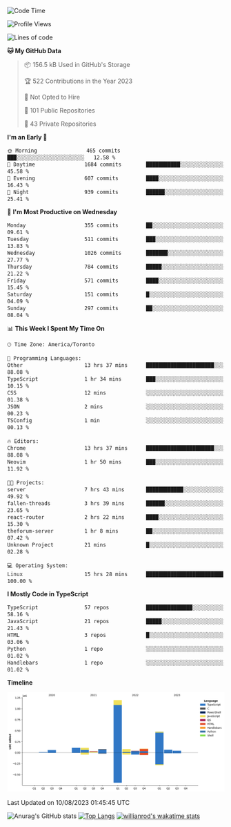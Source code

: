 <!--START_SECTION:waka-->
![Code Time](http://img.shields.io/badge/Code%20Time-455%20hrs%2035%20mins-blue)

![Profile Views](http://img.shields.io/badge/Profile%20Views-0-blue)

![Lines of code](https://img.shields.io/badge/From%20Hello%20World%20I%27ve%20Written-2.4%20million%20lines%20of%20code-blue)

**🐱 My GitHub Data** 

> 📦 156.5 kB Used in GitHub's Storage 
 > 
> 🏆 522 Contributions in the Year 2023
 > 
> 🚫 Not Opted to Hire
 > 
> 📜 101 Public Repositories 
 > 
> 🔑 43 Private Repositories 
 > 
**I'm an Early 🐤** 

```text
🌞 Morning                465 commits         ███░░░░░░░░░░░░░░░░░░░░░░   12.58 % 
🌆 Daytime                1684 commits        ███████████░░░░░░░░░░░░░░   45.58 % 
🌃 Evening                607 commits         ████░░░░░░░░░░░░░░░░░░░░░   16.43 % 
🌙 Night                  939 commits         ██████░░░░░░░░░░░░░░░░░░░   25.41 % 
```
📅 **I'm Most Productive on Wednesday** 

```text
Monday                   355 commits         ██░░░░░░░░░░░░░░░░░░░░░░░   09.61 % 
Tuesday                  511 commits         ███░░░░░░░░░░░░░░░░░░░░░░   13.83 % 
Wednesday                1026 commits        ███████░░░░░░░░░░░░░░░░░░   27.77 % 
Thursday                 784 commits         █████░░░░░░░░░░░░░░░░░░░░   21.22 % 
Friday                   571 commits         ████░░░░░░░░░░░░░░░░░░░░░   15.45 % 
Saturday                 151 commits         █░░░░░░░░░░░░░░░░░░░░░░░░   04.09 % 
Sunday                   297 commits         ██░░░░░░░░░░░░░░░░░░░░░░░   08.04 % 
```


📊 **This Week I Spent My Time On** 

```text
🕑︎ Time Zone: America/Toronto

💬 Programming Languages: 
Other                    13 hrs 37 mins      ██████████████████████░░░   88.08 % 
TypeScript               1 hr 34 mins        ███░░░░░░░░░░░░░░░░░░░░░░   10.15 % 
CSS                      12 mins             ░░░░░░░░░░░░░░░░░░░░░░░░░   01.38 % 
JSON                     2 mins              ░░░░░░░░░░░░░░░░░░░░░░░░░   00.23 % 
TSConfig                 1 min               ░░░░░░░░░░░░░░░░░░░░░░░░░   00.13 % 

🔥 Editors: 
Chrome                   13 hrs 37 mins      ██████████████████████░░░   88.08 % 
Neovim                   1 hr 50 mins        ███░░░░░░░░░░░░░░░░░░░░░░   11.92 % 

🐱‍💻 Projects: 
server                   7 hrs 43 mins       ████████████░░░░░░░░░░░░░   49.92 % 
fallen-threads           3 hrs 39 mins       ██████░░░░░░░░░░░░░░░░░░░   23.65 % 
react-router             2 hrs 22 mins       ████░░░░░░░░░░░░░░░░░░░░░   15.30 % 
theforum-server          1 hr 8 mins         ██░░░░░░░░░░░░░░░░░░░░░░░   07.42 % 
Unknown Project          21 mins             █░░░░░░░░░░░░░░░░░░░░░░░░   02.28 % 

💻 Operating System: 
Linux                    15 hrs 28 mins      █████████████████████████   100.00 % 
```

**I Mostly Code in TypeScript** 

```text
TypeScript               57 repos            ███████████████░░░░░░░░░░   58.16 % 
JavaScript               21 repos            █████░░░░░░░░░░░░░░░░░░░░   21.43 % 
HTML                     3 repos             █░░░░░░░░░░░░░░░░░░░░░░░░   03.06 % 
Python                   1 repo              ░░░░░░░░░░░░░░░░░░░░░░░░░   01.02 % 
Handlebars               1 repo              ░░░░░░░░░░░░░░░░░░░░░░░░░   01.02 % 
```



**Timeline**

![Lines of Code chart](https://raw.githubusercontent.com/wise-introvert/wise-introvert/master/assets/bar_graph.png)


 Last Updated on 10/08/2023 01:45:45 UTC
<!--END_SECTION:waka-->

![Anurag's GitHub stats](https://github-readme-stats.vercel.app/api?username=wise-introvert&count_private=true&show_icons=true)
[![Top Langs](https://github-readme-stats.vercel.app/api/top-langs/?username=wise-introvert&langs_count=10)](https://github.com/anuraghazra/github-readme-stats)
[![willianrod's wakatime stats](https://github-readme-stats.vercel.app/api/wakatime?username=wiseintrovert)](https://github.com/anuraghazra/github-readme-stats)
